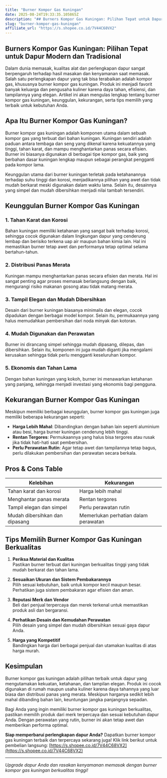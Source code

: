 ```yaml
---
title: "Burner Kompor Gas Kuningan"
date: 2025-08-24T19:33:35.105865Z
description: "## Burners Kompor Gas Kuningan: Pilihan Tepat untuk Dapur Modern dan Tradisional..."
slug: "burner-kompor-gas-kuningan"
affiliate_url: "https://s.shopee.co.id/7V44C68VX2"
---
```

## Burners Kompor Gas Kuningan: Pilihan Tepat untuk Dapur Modern dan Tradisional

Dalam dunia memasak, kualitas alat dan perlengkapan dapur sangat berpengaruh terhadap hasil masakan dan kenyamanan saat memasak. Salah satu perlengkapan dapur yang tak bisa terabaikan adalah kompor gas, khususnya burner kompor gas kuningan. Produk ini menjadi favorit banyak keluarga dan pengusaha kuliner karena daya tahan, efisiensi, dan tampilannya yang elegan. Artikel ini akan mengulas lengkap tentang burner kompor gas kuningan, keunggulan, kekurangan, serta tips memilih yang terbaik untuk kebutuhan Anda.

## Apa Itu Burner Kompor Gas Kuningan?

Burner kompor gas kuningan adalah komponen utama dalam sebuah kompor gas yang terbuat dari bahan kuningan. Kuningan sendiri adalah paduan antara tembaga dan seng yang dikenal karena kekuatannya yang tinggi, tahan karat, dan mampu menghantarkan panas secara efisien. Burner ini biasanya digunakan di berbagai tipe kompor gas, baik yang berbahan dasar kuningan lengkap maupun sebagai perangkat pengganti pada kompor lama.

Keunggulan utama dari burner kuningan terletak pada ketahanannya terhadap suhu tinggi dan korosi, menjadikannya pilihan yang awet dan tidak mudah berkarat meski digunakan dalam waktu lama. Selain itu, desainnya yang simpel dan mudah dibersihkan menjadi nilai tambah tersendiri.

## Keunggulan Burner Kompor Gas Kuningan

### 1. Tahan Karat dan Korosi
Bahan kuningan memiliki ketahanan yang sangat baik terhadap korosi, sehingga cocok digunakan dalam lingkungan dapur yang cenderung lembap dan berisiko terkena uap air maupun bahan kimia lain. Hal ini memastikan burner tetap awet dan performanya tetap optimal selama bertahun-tahun.

### 2. Distribusi Panas Merata
Kuningan mampu menghantarkan panas secara efisien dan merata. Hal ini sangat penting agar proses memasak berlangsung dengan baik, mengurangi risiko makanan gosong atau tidak matang merata.

### 3. Tampil Elegan dan Mudah Dibersihkan
Desain dari burner kuningan biasanya minimalis dan elegan, cocok dipadukan dengan berbagai model kompor. Selain itu, permukaannya yang halus memudahkan pembersihan dari noda minyak dan kotoran.

### 4. Mudah Digunakan dan Perawatan
Burner ini dirancang simpel sehingga mudah dipasang, dilepas, dan dibersihkan. Selain itu, komponen ini juga mudah diganti jika mengalami kerusakan sehingga tidak perlu mengganti keseluruhan kompor.

### 5. Ekonomis dan Tahan Lama
Dengan bahan kuningan yang kokoh, burner ini menawarkan ketahanan yang panjang, sehingga menjadi investasi yang ekonomis bagi pengguna.

## Kekurangan Burner Kompor Gas Kuningan

Meskipun memiliki berbagai keunggulan, burner kompor gas kuningan juga memiliki beberapa kekurangan seperti:

- **Harga Lebih Mahal**: Dibandingkan dengan bahan lain seperti aluminium atau besi, harga burner kuningan cenderung lebih tinggi.
- **Rentan Tergores**: Permukaannya yang halus bisa tergores atau rusak jika tidak hati-hati saat pembersihan.
- **Perlu Perawatan Rutin**: Agar tetap awet dan tampilannya tetap bagus, perlu dilakukan pembersihan dan perawatan secara berkala.

## Pros & Cons Table

| **Kelebihan**                              | **Kekurangan**                          |
|--------------------------------------------|----------------------------------------|
| Tahan karat dan korosi                   | Harga lebih mahal                     |
| Menghantar panas merata                   | Rentan tergores                        |
| Tampil elegan dan simpel                  | Perlu perawatan rutin                 |
| Mudah dibersihkan dan dipasang            | Memerlukan perhatian dalam perawatan|

## Tips Memilih Burner Kompor Gas Kuningan Berkualitas

1. **Periksa Material dan Kualitas**  
Pastikan burner terbuat dari kuningan berkualitas tinggi yang tidak mudah berkarat dan tahan lama.

2. **Sesuaikan Ukuran dan Sistem Pembakarannya**  
Pilih sesuai kebutuhan, baik untuk kompor kecil maupun besar. Perhatikan juga sistem pembakaran agar efisien dan aman.

3. **Reputasi Merk dan Vendor**  
Beli dari penjual terpercaya dan merek terkenal untuk memastikan produk asli dan bergaransi.

4. **Perhatikan Desain dan Kemudahan Perawatan**  
Pilih desain yang simpel dan mudah dibersihkan sesuai gaya dapur Anda.

5. **Harga yang Kompetitif**  
Bandingkan harga dari berbagai penjual dan utamakan kualitas di atas harga murah.

## Kesimpulan

Burner kompor gas kuningan adalah pilihan terbaik untuk dapur yang mengutamakan kekuatan, ketahanan, dan tampilan elegan. Produk ini cocok digunakan di rumah maupun usaha kuliner karena daya tahannya yang luar biasa dan distribusi panas yang merata. Meskipun harganya sedikit lebih mahal dibanding bahan lain, keuntungan jangka panjangnya sepadan.

Bagi Anda yang ingin memiliki burner kompor gas kuningan berkualitas, pastikan memilih produk dari merk terpercaya dan sesuai kebutuhan dapur Anda. Dengan perawatan yang rutin, burner ini akan tetap awet dan memberikan performa optimal.

**Siap memperbarui perlengkapan dapur Anda?** Dapatkan burner kompor gas kuningan terbaik dan terpercaya sekarang juga! Klik link berikut untuk pembelian langsung: [https://s.shopee.co.id/7V44C68VX2](https://s.shopee.co.id/7V44C68VX2)

---

*Upgrade dapur Anda dan rasakan kenyamanan memasak dengan burner kompor gas kuningan berkualitas tinggi!*